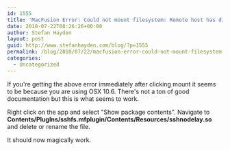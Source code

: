 ```yaml
---
id: 1555
title: 'MacFusion Error: Could not mount filesystem: Remote host has disconnected.'
date: 2010-07-22T08:26:26+00:00
author: Stefan Hayden
layout: post
guid: http://www.stefanhayden.com/blog/?p=1555
permalink: /blog/2010/07/22/macfusion-error-could-not-mount-filesystem-remote-host-has-disconnected/
categories:
  - Uncategorized
---
```

If you're getting the above error immediately after clicking mount it seems to be because you are using OSX 10.6. There's not a ton of good documentation but this is what seems to work.

Right click on the app and select "Show package contents". Navigate to <strong>Contents/PlugIns/sshfs.mfplugin/Contents/Resources/sshnodelay.so</strong> and delete or rename the file.

It should now magically work.